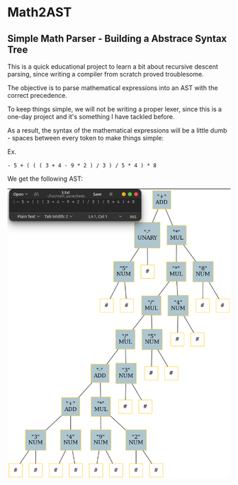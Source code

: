 # Math2AST

## Simple Math Parser - Building a Abstrace Syntax Tree

This is a quick educational project to learn a bit about recursive descent parsing, since writing a compiler from scratch proved troublesome.

The objective is to parse mathematical expressions into an AST with the correct precedence.

To keep things simple, we will not be writing a proper lexer, since this is a one-day project and it's something I have tackled before.

As a result, the syntax of the mathematical expressions will be a little dumb - spaces between every token to make things simple:

Ex.
```
- 5 + ( ( ( 3 + 4 - 9 * 2 ) / 3 ) / 5 * 4 ) * 8
```

We get the following AST:

![](assets/ast.png)
